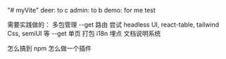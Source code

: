 "# myVite"
deer: to c
admin: to b
demo: for me test

需要实践做的：
多包管理 --get
路由
尝试 headless UI, react-table, tailwind Css, semiUI 等 --get
单页
打包
i18n
埋点
文档说明系统

怎么搞到 npm
怎么做一个插件
